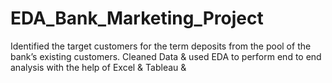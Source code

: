 # EDA_Bank_Marketing_Project
Identified the target customers for the term deposits from the pool of the bank’s existing customers. Cleaned Data &amp; used EDA to perform end to end analysis with the help of Excel &amp; Tableau &amp; 
